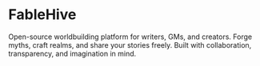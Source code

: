 # FableHive

Open-source worldbuilding platform for writers, GMs, and creators. Forge myths, craft realms, and share your stories freely. Built with collaboration, transparency, and imagination in mind.
